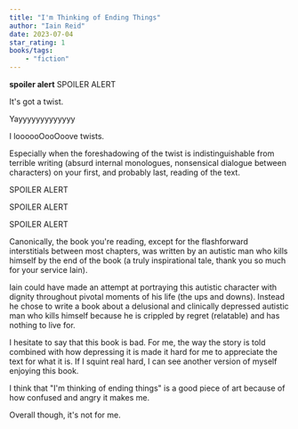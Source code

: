 ```yaml
---
title: "I'm Thinking of Ending Things"
author: "Iain Reid"
date: 2023-07-04
star_rating: 1
books/tags:
    - "fiction"
---
```

**spoiler alert** SPOILER ALERT

It's got a twist.

Yayyyyyyyyyyyyy

I loooooOooOoove twists.

Especially when the foreshadowing of the twist is indistinguishable from terrible writing (absurd internal monologues, nonsensical dialogue between characters) on your first, and probably last, reading of the text.

SPOILER ALERT

SPOILER ALERT

SPOILER ALERT

Canonically, the book you're reading, except for the flashforward interstitials between most chapters, was written by an autistic man who kills himself by the end of the book (a truly inspirational tale, thank you so much for your service Iain).

Iain could have made an attempt at portraying this autistic character with dignity throughout pivotal moments of his life (the ups and downs). Instead he chose to write a book about a delusional and clinically depressed autistic man who kills himself because he is crippled by regret (relatable) and has nothing to live for.

I hesitate to say that this book is bad. For me, the way the story is told combined with how depressing it is made it hard for me to appreciate the text for what it is. If I squint real hard, I can see another version of myself enjoying this book.

I think that "I'm thinking of ending things" is a good piece of art because of how confused and angry it makes me.

Overall though, it's not for me.